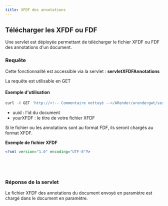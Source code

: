 ```yaml
---
title: XFDF des annotations
---
```


## Télécharger les XFDF ou FDF

Une servlet est déployée permettant de télécharger le fichier XFDF ou FDF des annotations d'un document. 

### Requête 

Cette fonctionnalité est accessible via la servlet : **servletXFDFAnnotations**

La requête est utilisable en GET


#### Exemple d'utilisation

``` bash
curl -X GET 'http://<!-- Commentaire nettoyé -->/ARender/arendergwt/servletXFDFAnnotations?uuid=docUUID"
```

* uuid : l'id du document
* yourXFDF : le titre de votre fichier XFDF

Si le fichier ou les annotations sont au format FDF, ils seront chargés au format XFDF.

**Exemple de fichier XFDF**

``` xml
<?xml version="1.0" encoding="UTF-8"?>






```


### Réponse de la servlet

Le fichier XFDF des annotations du document envoyé en paramètre est chargé dans le document en paramètre.